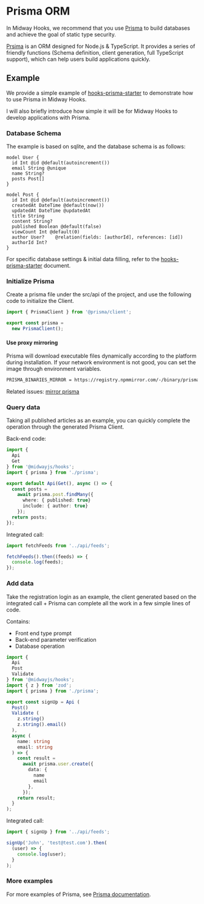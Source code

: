 # Prisma ORM

In Midway Hooks, we recommend that you use [Prisma](https://prisma.io/) to build databases and achieve the goal of static type security.

[Prsima](https://www.prisma.io/) is an ORM designed for Node.js & TypeScript. It provides a series of friendly functions (Schema definition, client generation, full TypeScript support), which can help users build applications quickly.

## Example

We provide a simple example of [hooks-prisma-starter](https://github.com/midwayjs/hooks/blob/main/examples/prisma/README.md) to demonstrate how to use Prisma in Midway Hooks.

I will also briefly introduce how simple it will be for Midway Hooks to develop applications with Prisma.

### Database Schema

The example is based on sqlite, and the database schema is as follows:

```prisma
model User {
  id Int @id @default(autoincrement())
  email String @unique
  name String?
  posts Post[]
}

model Post {
  id Int @id @default(autoincrement())
  createdAt DateTime @default(now())
  updatedAt DateTime @updatedAt
  title String
  content String?
  published Boolean @default(false)
  viewCount Int @default(0)
  author User?    @relation(fields: [authorId], references: [id])
  authorId Int?
}
```

For specific database settings & initial data filling, refer to the [hooks-prisma-starter](https://github.com/midwayjs/hooks/blob/main/examples/prisma/README.md) document.

### Initialize Prisma

Create a prisma file under the src/api of the project, and use the following code to initialize the Client.

```ts
import { PrismaClient } from '@prisma/client';

export const prisma =
  new PrismaClient();
```

#### Use proxy mirroring

Prisma will download executable files dynamically according to the platform during installation. If your network environment is not good, you can set the image through environment variables.

```bash
PRISMA_BINARIES_MIRROR = https://registry.npmmirror.com/-/binary/prisma/
```

Related issues: [mirror prisma](https://github.com/cnpm/mirrors/issues/248)

### Query data

Taking all published articles as an example, you can quickly complete the operation through the generated Prisma Client.

Back-end code:

```ts
import {
  Api
  Get
} from '@midwayjs/hooks';
import { prisma } from './prisma';

export default Api(Get(), async () => {
  const posts =
    await prisma.post.findMany({
      where: { published: true}
      include: { author: true}
    });
  return posts;
});
```

Integrated call:

```ts
import fetchFeeds from '../api/feeds';

fetchFeeds().then((feeds) => {
  console.log(feeds);
});
```

### Add data

Take the registration login as an example, the client generated based on the integrated call + Prisma can complete all the work in a few simple lines of code.

Contains:

- Front end type prompt
- Back-end parameter verification
- Database operation

```ts
import {
  Api
  Post
  Validate
} from '@midwayjs/hooks';
import { z } from 'zod';
import { prisma } from './prisma';

export const signUp = Api (
  Post()
  Validate (
    z.string()
    z.string().email()
  ),
  async (
    name: string
    email: string
  ) => {
    const result =
      await prisma.user.create({
        data: {
          name
          email
        },
      });
    return result;
  }
);
```

Integrated call:

```ts
import { signUp } from '../api/feeds';

signUp('John', 'test@test.com').then(
  (user) => {
    console.log(user);
  }
);
```

### More examples

For more examples of Prisma, see [Prisma documentation](https://www.prisma.io/).
